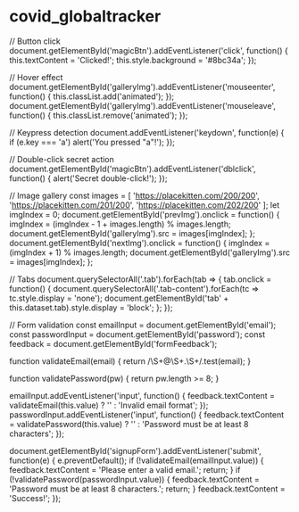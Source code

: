 # covid_globaltracker
// Button click
document.getElementById('magicBtn').addEventListener('click', function() {
  this.textContent = 'Clicked!';
  this.style.background = '#8bc34a';
});

// Hover effect
document.getElementById('galleryImg').addEventListener('mouseenter', function() {
  this.classList.add('animated');
});
document.getElementById('galleryImg').addEventListener('mouseleave', function() {
  this.classList.remove('animated');
});

// Keypress detection
document.addEventListener('keydown', function(e) {
  if (e.key === 'a') alert('You pressed "a"!');
});

// Double-click secret action
document.getElementById('magicBtn').addEventListener('dblclick', function() {
  alert('Secret double-click!');
});

// Image gallery
const images = [
  'https://placekitten.com/200/200',
  'https://placekitten.com/201/200',
  'https://placekitten.com/202/200'
];
let imgIndex = 0;
document.getElementById('prevImg').onclick = function() {
  imgIndex = (imgIndex - 1 + images.length) % images.length;
  document.getElementById('galleryImg').src = images[imgIndex];
};
document.getElementById('nextImg').onclick = function() {
  imgIndex = (imgIndex + 1) % images.length;
  document.getElementById('galleryImg').src = images[imgIndex];
};

// Tabs
document.querySelectorAll('.tab').forEach(tab => {
  tab.onclick = function() {
    document.querySelectorAll('.tab-content').forEach(tc => tc.style.display = 'none');
    document.getElementById('tab' + this.dataset.tab).style.display = 'block';
  };
});

// Form validation
const emailInput = document.getElementById('email');
const passwordInput = document.getElementById('password');
const feedback = document.getElementById('formFeedback');

function validateEmail(email) {
  return /\S+@\S+\.\S+/.test(email);
}

function validatePassword(pw) {
  return pw.length >= 8;
}

emailInput.addEventListener('input', function() {
  feedback.textContent = validateEmail(this.value) ? '' : 'Invalid email format';
});
passwordInput.addEventListener('input', function() {
  feedback.textContent = validatePassword(this.value) ? '' : 'Password must be at least 8 characters';
});

document.getElementById('signupForm').addEventListener('submit', function(e) {
  e.preventDefault();
  if (!validateEmail(emailInput.value)) {
    feedback.textContent = 'Please enter a valid email.';
    return;
  }
  if (!validatePassword(passwordInput.value)) {
    feedback.textContent = 'Password must be at least 8 characters.';
    return;
  }
  feedback.textContent = 'Success!';
});
